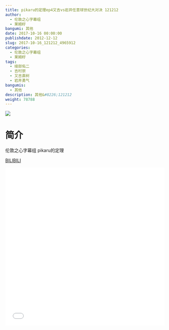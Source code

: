 ```yaml
---
title: pikaru的定理ep4又吉vs岩井任意球世纪大对决 121212
author: 
  - 伦敦之心字幕组
  - 莱姆籽
bangumi: 其他
date: 2017-10-16 00:00:00
publishdate: 2012-12-12
slug: 2017-10-16_121212_4965912
categories: 
  - 伦敦之心字幕组
  - 莱姆籽
tags: 
  - 绫部佑二
  - 吉村崇
  - 又吉直树
  - 岩井勇气
bangumis: 
  - 其他
description: 其他&#8226;121212
weight: 78788
---
```


![](https://i.imgur.com/w16PmJA.jpg)

# 简介  
伦敦之心字幕组 pikaru的定理


  [BILIBILI](https://www.bilibili.com/video/av4965912/)


<div class="vcontainer">  <iframe class='video' src="//www.bilibili.com/blackboard/player.html?aid=4965912" width="100%" height="500" frameborder="0" allowfullscreen="allowfullscreen"></iframe></div>
